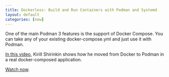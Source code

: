 ```yaml
---
title: Dockerless: Build and Run Containers with Podman and Systemd
layout: default
categories: [new]
---
```


One of the main Podman 3 features is the support of Docker Compose. You can take any of your existing docker-compose.yml and just use it with Podman.

 [In this video](https://www.youtube.com/watch?v=15PFfjuxtvM), Kirill Shirinkin shows how he moved from Docker to Podman in a real docker-composed application.

 [Watch now](https://www.youtube.com/watch?v=15PFfjuxtvM).
